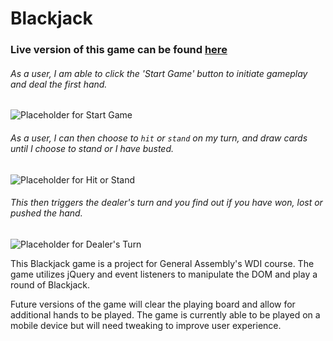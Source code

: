 # Blackjack

### Live version of this game can be found [here](http://brianduggan.github.io/simplegameproject/)

###### As a user, I am able to click the 'Start Game' button to initiate gameplay and deal the first hand.
![Placeholder for Start Game](/path/to/img.jpg "Optional title")

###### As a user, I can then choose to ```hit``` or ```stand``` on my turn, and draw cards until I choose to stand or I have busted.
![Placeholder for Hit or Stand](/path/to/img.jpg "Optional title")

###### This then triggers the dealer's turn and you find out if you have won, lost or pushed the hand.
![Placeholder for Dealer's Turn](/path/to/img.jpg "Optional title")

This Blackjack game is a project for General Assembly's WDI course. The game utilizes jQuery and event listeners to manipulate the DOM and play a round of Blackjack.

Future versions of the game will clear the playing board and allow for additional hands to be played. The game is currently able to be played on a mobile device but will need tweaking to improve user experience.
